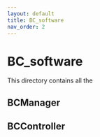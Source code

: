 ```yaml
---
layout: default
title: BC_software
nav_order: 2
---
```

# BC_software
This directory contains all the 

## BCManager

## BCController